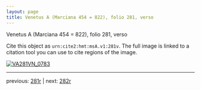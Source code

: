 ```yaml
---
layout: page
title: Venetus A (Marciana 454 = 822), folio 281, verso
---
```


Venetus A (Marciana 454 = 822), folio 281, verso

Cite this object as `urn:cite2:hmt:msA.v1:281v`.  The full image is linked to a citation tool you can use to cite regions of the image.

[![VA281VN_0783](http://www.homermultitext.org/iipsrv?IIIF=/project/homer/pyramidal/deepzoom/hmt/vaimg/2017a/VA281VN_0783.tif/full/800,/0/default.jpg)](http://www.homermultitext.org/ict2/?urn=urn:cite2:hmt:vaimg.2017a:VA281VN_0783) 

---

previous:  [281r](../281r/) | next: [282r](../282r/)